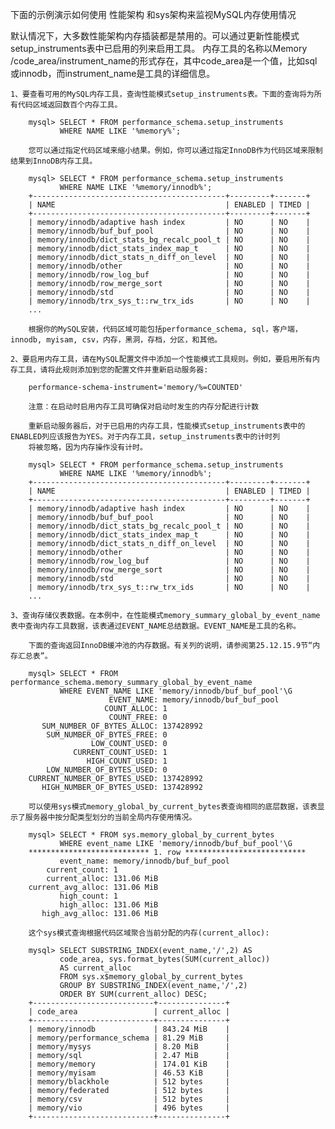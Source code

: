 下面的示例演示如何使用 性能架构 和sys架构来监视MySQL内存使用情况

默认情况下，大多数性能架构内存插装都是禁用的。可以通过更新性能模式setup_instruments表中已启用的列来启用工具。
内存工具的名称以Memory /code_area/instrument_name的形式存在，其中code_area是一个值，比如sql或innodb，而instrument_name是工具的详细信息。

	1、要查看可用的MySQL内存工具，查询性能模式setup_instruments表。下面的查询将为所有代码区域返回数百个内存工具。

		mysql> SELECT * FROM performance_schema.setup_instruments
			   WHERE NAME LIKE '%memory%';
			   
		您可以通过指定代码区域来缩小结果。例如，你可以通过指定InnoDB作为代码区域来限制结果到InnoDB内存工具。

		mysql> SELECT * FROM performance_schema.setup_instruments
			   WHERE NAME LIKE '%memory/innodb%';
		+-------------------------------------------+---------+-------+
		| NAME                                      | ENABLED | TIMED |
		+-------------------------------------------+---------+-------+
		| memory/innodb/adaptive hash index         | NO      | NO    |
		| memory/innodb/buf_buf_pool                | NO      | NO    |
		| memory/innodb/dict_stats_bg_recalc_pool_t | NO      | NO    |
		| memory/innodb/dict_stats_index_map_t      | NO      | NO    |
		| memory/innodb/dict_stats_n_diff_on_level  | NO      | NO    |
		| memory/innodb/other                       | NO      | NO    |
		| memory/innodb/row_log_buf                 | NO      | NO    |
		| memory/innodb/row_merge_sort              | NO      | NO    |
		| memory/innodb/std                         | NO      | NO    |
		| memory/innodb/trx_sys_t::rw_trx_ids       | NO      | NO    |
		...

		根据你的MySQL安装，代码区域可能包括performance_schema, sql，客户端，innodb, myisam, csv，内存，黑洞，存档，分区，和其他。
		
	2、要启用内存工具，请在MySQL配置文件中添加一个性能模式工具规则。例如，要启用所有内存工具，请将此规则添加到您的配置文件并重新启动服务器:
	
		performance-schema-instrument='memory/%=COUNTED'
		
		注意：在启动时启用内存工具可确保对启动时发生的内存分配进行计数
		
		重新启动服务器后，对于已启用的内存工具，性能模式setup_instruments表中的ENABLED列应该报告为YES。对于内存工具，setup_instruments表中的计时列
		将被忽略，因为内存操作没有计时。
		
		mysql> SELECT * FROM performance_schema.setup_instruments
			   WHERE NAME LIKE '%memory/innodb%';
		+-------------------------------------------+---------+-------+
		| NAME                                      | ENABLED | TIMED |
		+-------------------------------------------+---------+-------+
		| memory/innodb/adaptive hash index         | NO      | NO    |
		| memory/innodb/buf_buf_pool                | NO      | NO    |
		| memory/innodb/dict_stats_bg_recalc_pool_t | NO      | NO    |
		| memory/innodb/dict_stats_index_map_t      | NO      | NO    |
		| memory/innodb/dict_stats_n_diff_on_level  | NO      | NO    |
		| memory/innodb/other                       | NO      | NO    |
		| memory/innodb/row_log_buf                 | NO      | NO    |
		| memory/innodb/row_merge_sort              | NO      | NO    |
		| memory/innodb/std                         | NO      | NO    |
		| memory/innodb/trx_sys_t::rw_trx_ids       | NO      | NO    |
		...
		
	3、查询存储仪表数据。在本例中，在性能模式memory_summary_global_by_event_name表中查询内存工具数据，该表通过EVENT_NAME总结数据。EVENT_NAME是工具的名称。

		下面的查询返回InnoDB缓冲池的内存数据。有关列的说明，请参阅第25.12.15.9节“内存汇总表”。	
		
		mysql> SELECT * FROM performance_schema.memory_summary_global_by_event_name
			   WHERE EVENT_NAME LIKE 'memory/innodb/buf_buf_pool'\G
						  EVENT_NAME: memory/innodb/buf_buf_pool
						 COUNT_ALLOC: 1
						  COUNT_FREE: 0
		   SUM_NUMBER_OF_BYTES_ALLOC: 137428992
			SUM_NUMBER_OF_BYTES_FREE: 0
					  LOW_COUNT_USED: 0
				  CURRENT_COUNT_USED: 1
					 HIGH_COUNT_USED: 1
			LOW_NUMBER_OF_BYTES_USED: 0
		CURRENT_NUMBER_OF_BYTES_USED: 137428992
		   HIGH_NUMBER_OF_BYTES_USED: 137428992
		
		可以使用sys模式memory_global_by_current_bytes表查询相同的底层数据，该表显示了服务器中按分配类型划分的当前全局内存使用情况。
		
		mysql> SELECT * FROM sys.memory_global_by_current_bytes
			   WHERE event_name LIKE 'memory/innodb/buf_buf_pool'\G
		*************************** 1. row ***************************
			   event_name: memory/innodb/buf_buf_pool
			current_count: 1
			current_alloc: 131.06 MiB
		current_avg_alloc: 131.06 MiB
			   high_count: 1
			   high_alloc: 131.06 MiB
		   high_avg_alloc: 131.06 MiB
		
		这个sys模式查询根据代码区域聚合当前分配的内存(current_alloc):
		
		mysql> SELECT SUBSTRING_INDEX(event_name,'/',2) AS
			   code_area, sys.format_bytes(SUM(current_alloc))
			   AS current_alloc
			   FROM sys.x$memory_global_by_current_bytes
			   GROUP BY SUBSTRING_INDEX(event_name,'/',2)
			   ORDER BY SUM(current_alloc) DESC;
		+---------------------------+---------------+
		| code_area                 | current_alloc |
		+---------------------------+---------------+
		| memory/innodb             | 843.24 MiB    |
		| memory/performance_schema | 81.29 MiB     |
		| memory/mysys              | 8.20 MiB      |
		| memory/sql                | 2.47 MiB      |
		| memory/memory             | 174.01 KiB    |
		| memory/myisam             | 46.53 KiB     |
		| memory/blackhole          | 512 bytes     |
		| memory/federated          | 512 bytes     |
		| memory/csv                | 512 bytes     |
		| memory/vio                | 496 bytes     |
		+---------------------------+---------------+
		
		